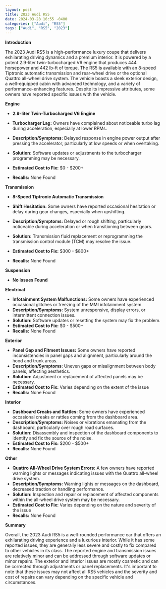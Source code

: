 ```yaml
---
layout: post
title: 2023 Audi RS5
date: 2024-03-28 16:55 -0400
categories: ["Audi", "RS5"]
tags: ["Audi", "RS5", "2023"]
---
```

**Introduction**

The 2023 Audi RS5 is a high-performance luxury coupe that delivers exhilarating driving dynamics and a premium interior. It is powered by a potent 2.9-liter twin-turbocharged V6 engine that produces 444 horsepower and 442 lb-ft of torque. The RS5 is available with an 8-speed Tiptronic automatic transmission and rear-wheel drive or the optional Quattro all-wheel drive system. The vehicle boasts a sleek exterior design, a well-equipped cabin with advanced technology, and a variety of performance-enhancing features. Despite its impressive attributes, some owners have reported specific issues with the vehicle.

**Engine**

* **2.9-liter Twin-Turbocharged V6 Engine**

* **Turbocharger Lag:** Owners have complained about noticeable turbo lag during acceleration, especially at lower RPMs.
* **Description/Symptoms:** Delayed response in engine power output after pressing the accelerator, particularly at low speeds or when overtaking.
* **Solution:** Software updates or adjustments to the turbocharger programming may be necessary.
* **Estimated Cost to Fix:** $0 - $200+
* **Recalls:** None Found

**Transmission**

* **8-Speed Tiptronic Automatic Transmission**

* **Shift Hesitation:** Some owners have reported occasional hesitation or delay during gear changes, especially when upshifting.
* **Description/Symptoms:** Delayed or rough shifting, particularly noticeable during acceleration or when transitioning between gears.
* **Solution:** Transmission fluid replacement or reprogramming the transmission control module (TCM) may resolve the issue.
* **Estimated Cost to Fix:** $300 - $800+
* **Recalls:** None Found

**Suspension**

* **No Issues Found**

**Electrical**

* **Infotainment System Malfunctions:** Some owners have experienced occasional glitches or freezing of the MMI infotainment system.
* **Description/Symptoms:** System unresponsive, display errors, or intermittent connection issues.
* **Solution:** Software updates or resetting the system may fix the problem.
* **Estimated Cost to Fix:** $0 - $500+
* **Recalls:** None Found

**Exterior**

* **Panel Gap and Fitment Issues:** Some owners have reported inconsistencies in panel gaps and alignment, particularly around the hood and trunk areas.
* **Description/Symptoms:** Uneven gaps or misalignment between body panels, affecting aesthetics.
* **Solution:** Adjustment or replacement of affected panels may be necessary.
* **Estimated Cost to Fix:** Varies depending on the extent of the issue
* **Recalls:** None Found

**Interior**

* **Dashboard Creaks and Rattles:** Some owners have experienced occasional creaks or rattles coming from the dashboard area.
* **Description/Symptoms:** Noises or vibrations emanating from the dashboard, particularly over rough road surfaces.
* **Solution:** Disassembly and inspection of the dashboard components to identify and fix the source of the noise.
* **Estimated Cost to Fix:** $200 - $500+
* **Recalls:** None Found

**Other**

* **Quattro All-Wheel Drive System Errors:** A few owners have reported warning lights or messages indicating issues with the Quattro all-wheel drive system.
* **Description/Symptoms:** Warning lights or messages on the dashboard, decreased traction or handling performance.
* **Solution:** Inspection and repair or replacement of affected components within the all-wheel drive system may be necessary.
* **Estimated Cost to Fix:** Varies depending on the nature and severity of the issue
* **Recalls:** None Found

**Summary**

Overall, the 2023 Audi RS5 is a well-rounded performance car that offers an exhilarating driving experience and a luxurious interior. While it has some reported issues, they are generally less severe and costly to fix compared to other vehicles in its class. The reported engine and transmission issues are relatively minor and can be addressed through software updates or minor repairs. The exterior and interior issues are mostly cosmetic and can be corrected through adjustments or panel replacements. It's important to note that these issues may not affect all RS5 vehicles and the severity and cost of repairs can vary depending on the specific vehicle and circumstances.
